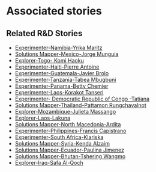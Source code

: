 # Associated stories

<!-- !!DO NOT REMOVE!! start autogenerated hyperlinks -->
## Related R&D Stories
- [Experimenter\-Namibia\-Yrika Maritz](/RnD-Archive/stories/?doc=Experimenters_NAM)
- [Solutions Mapper\-Mexico\-Jorge Munguia](/RnD-Archive/stories/?doc=SolutionMappers_MEX)
- [Explorer\-Togo\- Komi Haoku](/RnD-Archive/stories/?doc=Explorers_TGO)
- [Experimenter\-Haiti\-Pierre Antoine](/RnD-Archive/stories/?doc=Experimenters_HTI)
- [Experimenter\-Guatemala\-Javier Brolo](/RnD-Archive/stories/?doc=Experimenters_GTM)
- [Experimenter\-Tanzania\-Tabea Mbugbuni](/RnD-Archive/stories/?doc=Experimenters_TZA)
- [Experimenter\-Panama\-Betty Chemier](/RnD-Archive/stories/?doc=Experimenters_PAN)
- [Experimenter\-Laos\-Korakot Tanseri](/RnD-Archive/stories/?doc=Experimenters_LAO)
- [Experimenter\- Democratic Republic of Congo \-Tatiana](/RnD-Archive/stories/?doc=Experimenters_COD)
- [Solutions Mapper\-Thailand\-Pattamon Rungchavalnot  ](/RnD-Archive/stories/?doc=SolutionMappers_THA)
- [Explorer\-Mozambique\-Julieta Massango](/RnD-Archive/stories/?doc=Explorers_MOZ)
- [Explorer\-Laos\-Lakuna](/RnD-Archive/stories/?doc=Explorers_LAO)
- [Solutions Mapper\-North Macedonia\-Ardita](/RnD-Archive/stories/?doc=SolutionMappers_MKD)
- [Experimenter\-Philippines\-Francis Capistrano](/RnD-Archive/stories/?doc=Experimenters_PHL)
- [Experimenter\-South Africa\-Klariska ](/RnD-Archive/stories/?doc=Experimenters_ZAF)
- [Solutions Mapper\-Syria\-Kenda Alzaim](/RnD-Archive/stories/?doc=SolutionMappers_SYR)
- [Solutions Mapper\-Ecuador\-Paulina Jimenez](/RnD-Archive/stories/?doc=SolutionMappers_ECU)
- [Solutions Mapper\-Bhutan\-Tshering Wangmo](/RnD-Archive/stories/?doc=SolutionMappers_BTN)
- [Explorer\-Iraq\-Safa Al\-Qoch](/RnD-Archive/stories/?doc=Explorers_IRQ)
<!-- !!DO NOT REMOVE!! end autogenerated hyperlinks -->